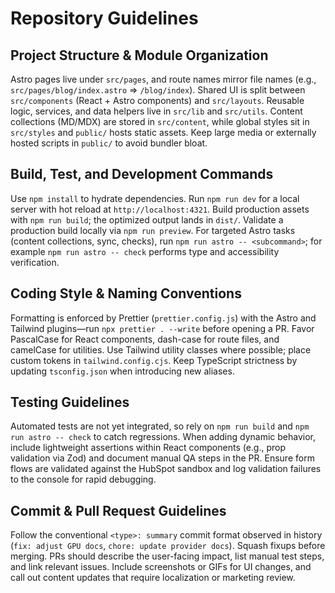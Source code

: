 # Repository Guidelines

## Project Structure & Module Organization

Astro pages live under `src/pages`, and route names mirror file names (e.g., `src/pages/blog/index.astro` => `/blog/index`). Shared UI is split between `src/components` (React + Astro components) and `src/layouts`. Reusable logic, services, and data helpers live in `src/lib` and `src/utils`. Content collections (MD/MDX) are stored in `src/content`, while global styles sit in `src/styles` and `public/` hosts static assets. Keep large media or externally hosted scripts in `public/` to avoid bundler bloat.

## Build, Test, and Development Commands

Use `npm install` to hydrate dependencies. Run `npm run dev` for a local server with hot reload at `http://localhost:4321`. Build production assets with `npm run build`; the optimized output lands in `dist/`. Validate a production build locally via `npm run preview`. For targeted Astro tasks (content collections, sync, checks), run `npm run astro -- <subcommand>`; for example `npm run astro -- check` performs type and accessibility verification.

## Coding Style & Naming Conventions

Formatting is enforced by Prettier (`prettier.config.js`) with the Astro and Tailwind plugins—run `npx prettier . --write` before opening a PR. Favor PascalCase for React components, dash-case for route files, and camelCase for utilities. Use Tailwind utility classes where possible; place custom tokens in `tailwind.config.cjs`. Keep TypeScript strictness by updating `tsconfig.json` when introducing new aliases.

## Testing Guidelines

Automated tests are not yet integrated, so rely on `npm run build` and `npm run astro -- check` to catch regressions. When adding dynamic behavior, include lightweight assertions within React components (e.g., prop validation via Zod) and document manual QA steps in the PR. Ensure form flows are validated against the HubSpot sandbox and log validation failures to the console for rapid debugging.

## Commit & Pull Request Guidelines

Follow the conventional `<type>: summary` commit format observed in history (`fix: adjust GPU docs`, `chore: update provider docs`). Squash fixups before merging. PRs should describe the user-facing impact, list manual test steps, and link relevant issues. Include screenshots or GIFs for UI changes, and call out content updates that require localization or marketing review.
